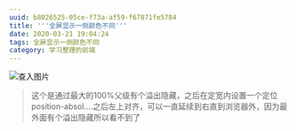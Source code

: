 ```yaml
---
uuid: b8026525-05ce-f73a-af59-f67871fe5784
title: '''全屏显示一侧颜色不同'''
date: 2020-03-21 19:04:24
tags: 全屏显示一侧颜色不同
category: 学习整理的前端
---
```

![查入图片](/01.png)
> 这个是通过最大的100%父级有个溢出隐藏，之后在定宽内设置一个定位position-absol….之后左上对齐，可以一直延续到右直到浏览器外，因为最外面有个溢出隐藏所以看不到了
